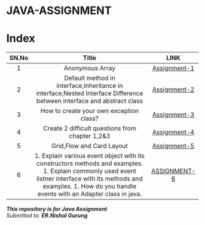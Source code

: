 # JAVA-ASSIGNMENT

# Index

SN.No | Title | LINK
:------:|:---------------:|:---:
1 | Anonymous Array | [Assignment-1](JAVA-ASSIGNMENT/Assignment-1/defaultInterface/README.md)
2 | Default method in interface,Inheritance in interface,Nested Interface Difference between interface and abstract class | [Assignment-2](JAVA-ASSIGNMENT/Assignment-2/README.md)
3 |How to create your own exception class? |[Assignment-3](JAVA-ASSIGNMENT/Assignment-3/README.md)
4 |Create 2 difficult questions from chapter 1,2&3 | [Assignment-4](JAVA-ASSIGNMENT/Assignment-4/README.md)
5|Grid,Flow and Card Layout  | [Assignment-5](JAVA-ASSIGNMENT/ASSIGNMENT-5)
6 | 1. Explain various event object with its constructors methods and examples. 1. Explain commonly used event listner interface with its methods and examples. 1. How do you handle events with an Adapter class in java. |[ASSIGNMENT-6](JAVA-ASSIGNMENT/ASSIGNMENT-6/README.md)

***This repository is for Java Assignment***\
*Submitted to*: ***ER.Nishal Gurung***
